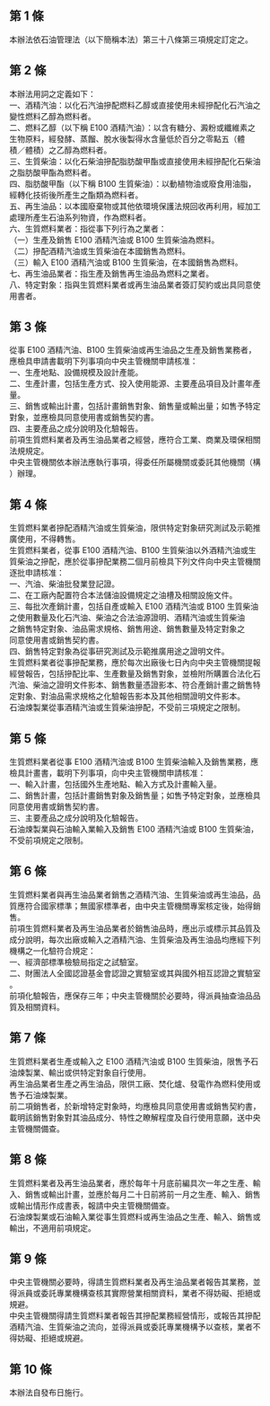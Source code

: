 第 1 條
-------
本辦法依石油管理法（以下簡稱本法）第三十八條第三項規定訂定之。

第 2 條
-------
本辦法用詞之定義如下：  
一、酒精汽油：以化石汽油摻配燃料乙醇或直接使用未經摻配化石汽油之  
    變性燃料乙醇為燃料者。  
二、燃料乙醇（以下稱 E100 酒精汽油）：以含有糖分、澱粉或纖維素之  
    生物原料，經發酵、蒸餾、脫水後製得水含量低於百分之零點五（體  
    積／體積）之乙醇為燃料者。  
三、生質柴油：以化石柴油摻配脂肪酸甲酯或直接使用未經摻配化石柴油  
    之脂肪酸甲酯為燃料者。  
四、脂肪酸甲酯（以下稱 B100 生質柴油）：以動植物油或廢食用油脂，  
    經轉化技術後所產生之酯類為燃料者。  
五、再生油品：以本國廢棄物或其他依環境保護法規回收再利用，經加工  
    處理所產生石油系列物資，作為燃料者。  
六、生質燃料業者：指從事下列行為之業者：  
（一）生產及銷售 E100 酒精汽油或 B100 生質柴油為燃料。  
（二）摻配酒精汽油或生質柴油在本國銷售為燃料。  
（三）輸入 E100 酒精汽油或 B100 生質柴油，在本國銷售為燃料。  
七、再生油品業者：指生產及銷售再生油品為燃料之業者。  
八、特定對象：指與生質燃料業者或再生油品業者簽訂契約或出具同意使  
    用書者。

第 3 條
-------
從事 E100 酒精汽油、B100  生質柴油或再生油品之生產及銷售業務者，  
應檢具申請書載明下列事項向中央主管機關申請核准：  
一、生產地點、設備規模及設計產能。  
二、生產計畫，包括生產方式、投入使用能源、主要產品項目及計畫年產  
    量。  
三、銷售或輸出計畫，包括計畫銷售對象、銷售量或輸出量；如售予特定  
    對象，並應檢具同意使用書或銷售契約書。  
四、主要產品之成分說明及化驗報告。  
前項生質燃料業者及再生油品業者之經營，應符合工業、商業及環保相關  
法規規定。  
中央主管機關依本辦法應執行事項，得委任所屬機關或委託其他機關（構  
）辦理。

第 4 條
-------
生質燃料業者摻配酒精汽油或生質柴油，限供特定對象研究測試及示範推  
廣使用，不得轉售。  
生質燃料業者，從事 E100 酒精汽油、B100  生質柴油以外酒精汽油或生  
質柴油之摻配，應於從事摻配業務二個月前檢具下列文件向中央主管機關  
逐批申請核准：  
一、汽油、柴油批發業登記證。  
二、在工廠內配置符合本法儲油設備規定之油槽及相關設施文件。  
三、每批次產銷計畫，包括自產或輸入 E100 酒精汽油或 B100 生質柴油  
    之使用數量及化石汽油、柴油之合法油源證明、酒精汽油或生質柴油  
    之銷售特定對象、油品需求規格、銷售用途、銷售數量及特定對象之  
    同意使用書或銷售契約書。  
四、銷售特定對象為從事研究測試及示範推廣用途之證明文件。  
生質燃料業者從事摻配業務，應於每次出廠後七日內向中央主管機關提報  
經營報告，包括摻配比率、生產數量及銷售對象，並檢附所購置合法化石  
汽油、柴油之證明文件影本、銷售數量憑證影本、符合產銷計畫之銷售特  
定對象、對油品需求規格之化驗報告影本及其他相關證明文件影本。  
石油煉製業從事酒精汽油或生質柴油摻配，不受前三項規定之限制。

第 5 條
-------
生質燃料業者從事 E100 酒精汽油或 B100 生質柴油輸入及銷售業務，應  
檢具計畫書，載明下列事項，向中央主管機關申請核准：  
一、輸入計畫，包括國外生產地點、輸入方式及計畫輸入量。  
二、銷售計畫，包括計畫銷售對象及銷售量；如售予特定對象，並應檢具  
    同意使用書或銷售契約書。  
三、主要產品之成分說明及化驗報告。  
石油煉製業與石油輸入業輸入及銷售 E100 酒精汽油或 B100 生質柴油，  
不受前項規定之限制。

第 6 條
-------
生質燃料業者與再生油品業者銷售之酒精汽油、生質柴油或再生油品，品  
質應符合國家標準；無國家標準者，由中央主管機關專案核定後，始得銷  
售。  
前項生質燃料業者及再生油品業者於銷售油品時，應出示或標示其品質及  
成分說明，每次出廠或輸入之酒精汽油、生質柴油及再生油品均應經下列  
機構之一化驗符合規定：  
一、經濟部標準檢驗局指定之試驗室。  
二、財團法人全國認證基金會認證之實驗室或其與國外相互認證之實驗室  
    。  
前項化驗報告，應保存三年；中央主管機關於必要時，得派員抽查油品品  
質及相關資料。

第 7 條
-------
生質燃料業者生產或輸入之 E100 酒精汽油或 B100 生質柴油，限售予石  
油煉製業、輸出或供特定對象自行使用。  
再生油品業者生產之再生油品，限供工廠、焚化爐、發電作為燃料使用或  
售予石油煉製業。  
前二項銷售者，於新增特定對象時，均應檢具同意使用書或銷售契約書，  
載明該銷售對象對其油品成分、特性之瞭解程度及自行使用意願，送中央  
主管機關備查。

第 8 條
-------
生質燃料業者及再生油品業者，應於每年十月底前編具次一年之生產、輸  
入、銷售或輸出計畫，並應於每月二十日前將前一月之生產、輸入、銷售  
或輸出情形作成書表，報請中央主管機關備查。  
石油煉製業或石油輸入業從事生質燃料或再生油品之生產、輸入、銷售或  
輸出，不適用前項規定。

第 9 條
-------
中央主管機關必要時，得請生質燃料業者及再生油品業者報告其業務，並  
得派員或委託專業機構查核其實際營業相關資料，業者不得妨礙、拒絕或  
規避。  
中央主管機關得請生質燃料業者報告其摻配業務經營情形，或報告其摻配  
酒精汽油、生質柴油之流向，並得派員或委託專業機構予以查核，業者不  
得妨礙、拒絕或規避。

第 10 條
--------
本辦法自發布日施行。

